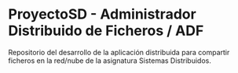 # ProyectoSD - Administrador Distribuido de Ficheros / ADF

 Repositorio del desarrollo de la aplicación distribuida para compartir ficheros en la red/nube de la asignatura Sistemas Distribuidos. 
